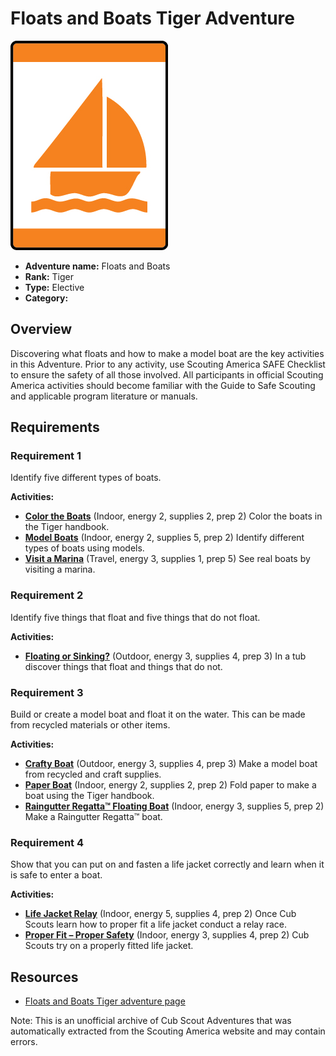 # Floats and Boats Tiger Adventure

![Floats and Boats Tiger adventure belt loop](images/floats-and-boats.jpg)

- **Adventure name:** Floats and Boats
- **Rank:** Tiger
- **Type:** Elective
- **Category:** 

## Overview

Discovering what floats and how to make a model boat are the key activities in this Adventure. Prior to any activity, use Scouting America SAFE Checklist to ensure the safety of all those involved. All participants in official Scouting America activities should become familiar with the Guide to Safe Scouting and applicable program literature or manuals.

## Requirements

### Requirement 1

Identify five different types of boats.

**Activities:**

- **[Color the Boats](https://www.scouting.org/cub-scout-activities/color-the-boats/)** (Indoor, energy 2, supplies 2, prep 2)
  Color the boats in the Tiger handbook.
- **[Model Boats](https://www.scouting.org/cub-scout-activities/model-boats/)** (Indoor, energy 2, supplies 5, prep 2)
  Identify different types of boats using models.
- **[Visit a Marina](https://www.scouting.org/cub-scout-activities/visit-a-marina/)** (Travel, energy 3, supplies 1, prep 5)
  See real boats by visiting a marina.

### Requirement 2

Identify five things that float and five things that do not float.

**Activities:**

- **[Floating or Sinking?](https://www.scouting.org/cub-scout-activities/floating-or-sinking/)** (Outdoor, energy 3, supplies 4, prep 3)
  In a tub discover things that float and things that do not.

### Requirement 3

Build or create a model boat and float it on the water. This can be made from recycled materials or other items.

**Activities:**

- **[Crafty Boat](https://www.scouting.org/cub-scout-activities/crafty-boat/)** (Outdoor, energy 3, supplies 4, prep 3)
  Make a model boat from recycled and craft supplies.
- **[Paper Boat](https://www.scouting.org/cub-scout-activities/paper-boat/)** (Indoor, energy 2, supplies 2, prep 2)
  Fold paper to make a boat using the Tiger handbook.
- **[Raingutter Regatta™ Floating Boat](https://www.scouting.org/cub-scout-activities/raingutter-regatta-floating-boat/)** (Indoor, energy 3, supplies 5, prep 2)
  Make a Raingutter Regatta™ boat.

### Requirement 4

Show that you can put on and fasten a life jacket correctly and learn when it is safe to enter a boat.

**Activities:**

- **[Life Jacket Relay](https://www.scouting.org/cub-scout-activities/life-jacket-relay/)** (Indoor, energy 5, supplies 4, prep 2)
  Once Cub Scouts learn how to proper fit a life jacket conduct a relay race.
- **[Proper Fit – Proper Safety](https://www.scouting.org/cub-scout-activities/proper-fit-proper-safety/)** (Indoor, energy 3, supplies 4, prep 2)
  Cub Scouts try on a properly fitted life jacket.


## Resources

- [Floats and Boats Tiger adventure page](https://www.scouting.org/cub-scout-adventures/floats-and-boats/)

Note: This is an unofficial archive of Cub Scout Adventures that was automatically extracted from the Scouting America website and may contain errors.